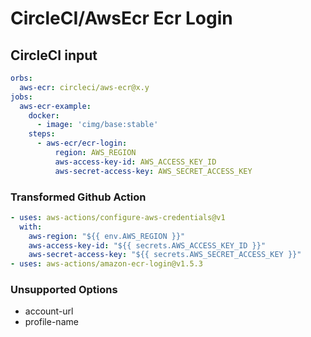 # CircleCI/AwsEcr Ecr Login

## CircleCI input

```yaml
orbs:
  aws-ecr: circleci/aws-ecr@x.y
jobs:
  aws-ecr-example:
    docker:
      - image: 'cimg/base:stable'
    steps:
      - aws-ecr/ecr-login:
          region: AWS_REGION
          aws-access-key-id: AWS_ACCESS_KEY_ID
          aws-secret-access-key: AWS_SECRET_ACCESS_KEY
```

### Transformed Github Action

```yaml
- uses: aws-actions/configure-aws-credentials@v1
  with:
    aws-region: "${{ env.AWS_REGION }}"
    aws-access-key-id: "${{ secrets.AWS_ACCESS_KEY_ID }}"
    aws-secret-access-key: "${{ secrets.AWS_SECRET_ACCESS_KEY }}"
- uses: aws-actions/amazon-ecr-login@v1.5.3
```

### Unsupported Options

- account-url
- profile-name
